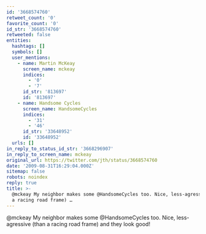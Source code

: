 ```yaml
---
id: '3668574760'
retweet_count: '0'
favorite_count: '0'
id_str: '3668574760'
retweeted: false
entities:
  hashtags: []
  symbols: []
  user_mentions:
    - name: Martin McKeay
      screen_name: mckeay
      indices:
        - '0'
        - '7'
      id_str: '813697'
      id: '813697'
    - name: Handsome Cycles
      screen_name: HandsomeCycles
      indices:
        - '31'
        - '46'
      id_str: '33648952'
      id: '33648952'
  urls: []
in_reply_to_status_id_str: '3668296907'
in_reply_to_screen_name: mckeay
original_url: https://twitter.com/jth/status/3668574760
date: '2009-08-31T16:29:04.000Z'
sitemap: false
robots: noindex
reply: true
title: >-
  @mckeay My neighbor makes some @HandsomeCycles too. Nice, less-agressive (than
  a racing road frame) …
---
```


@mckeay My neighbor makes some @HandsomeCycles too. Nice, less-agressive (than a racing road frame) and they look good!